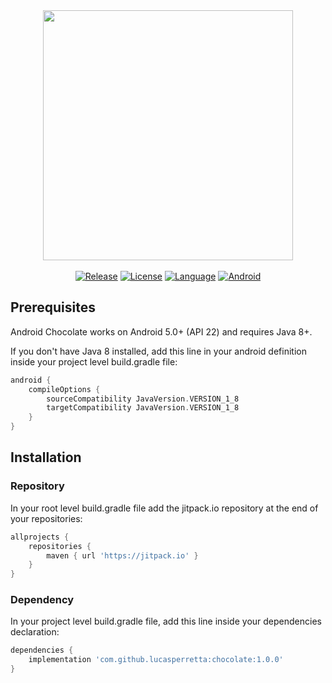 <div align="center"><img src="https://i.ibb.co/zRcvmKb/Chocolate.png" width="400"></div>
<br>

<div align="center">
<a href="https://github.com/lucasperretta/chocolate"><img src="https://img.shields.io/github/v/release/lucasperretta/chocolate.svg" alt="Release"></a>
<a href="https://github.com/lucasperretta/chocolate"><img src="https://img.shields.io/static/v1?label=license&message=MIT&color=green" alt="License"></a>
<a href="https://github.com/lucasperretta/chocolate"><img 
src="https://img.shields.io/badge/language-Java 8-yellow" alt="Language"></a>
<a href="https://github.com/lucasperretta/chocolate"><img 
src="https://img.shields.io/badge/android-API 21+-orange" alt="Android"></a>
</div>

## Prerequisites
Android Chocolate works on Android 5.0+ (API 22) and requires Java 8+.

If you don't have Java 8 installed, add this line in your android definition inside your project level build.gradle file:
``` groovy
android {
    compileOptions {
        sourceCompatibility JavaVersion.VERSION_1_8
        targetCompatibility JavaVersion.VERSION_1_8
    }
}
```

## Installation
### Repository
In your root level build.gradle file add the jitpack.io repository at the end of your repositories:
``` groovy
allprojects {
    repositories {
        maven { url 'https://jitpack.io' }
    }
}
```

### Dependency
In your project level build.gradle file, add this line inside your dependencies declaration:
``` groovy
dependencies {
    implementation 'com.github.lucasperretta:chocolate:1.0.0'
}
```
